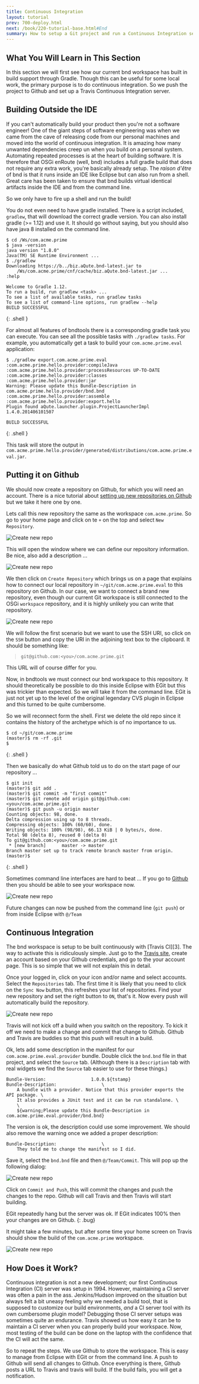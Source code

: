 ```yaml
---
title: Continuous Integration
layout: tutorial
prev: 700-deploy.html
next: /book/220-tutorial-base.html#End
summary: How to setup a Git project and run a Continuous Integration server
---
```


## What You Will Learn in This Section

In this section we will first see how our current bnd workspace has built in build support through Gradle. Though this can be useful for some local work, the primary purpose is to do continuous integration. So we push the project to Github and set up a Travis Continuous Integration server.

## Building Outside the IDE

If you can't automatically build your product then you're not a software engineer! One of the giant steps of software engineering was when we came from the cave of releasing code from our personal machines and moved into the world of continuous integration. It is amazing how many unwanted dependencies creep un when you build on a personal system. Automating repeated processes is at the heart of building software. It is therefore that OSGi enRoute (well, bnd) includes a full gradle build that does not require any extra work, you're basically already setup. The _raison d'être_ of bnd is that it runs inside an IDE like Eclipse but can also run from a shell. Great care has been taken to ensure that bnd builds virtual identical artifacts inside the IDE and from the command line. 

So we only have to fire up a shell and run the build!

You do not even need to have gradle installed. There is a script included, `gradlew`, that will download the correct gradle version. You can also install gradle (>= 1.12) and use it. It should go without saying, but you should also have java 8 installed on the command line.

	$ cd /Ws/com.acme.prime
	$ java -version
	java version "1.8.0"
	Java(TM) SE Runtime Environment ...
	$ ./gradlew
	Downloading https://b../biz.aQute.bnd-latest.jar to 
	    /Ws/com.acme.prime/cnf/cache/biz.aQute.bnd-latest.jar ...
	:help
	
	Welcome to Gradle 1.12.
	To run a build, run gradlew <task> ...
	To see a list of available tasks, run gradlew tasks
	To see a list of command-line options, run gradlew --help
	BUILD SUCCESSFUL
{: .shell }

For almost all features of bndtools there is a corresponding gradle task you can execute. You can see all the possible tasks with `./gradlew tasks`. For example, you automatically get a task to build your `com.acme.prime.eval` application:

	$ ./gradlew export.com.acme.prime.eval
	:com.acme.prime.hello.provider:compileJava
	:com.acme.prime.hello.provider:processResources UP-TO-DATE
	:com.acme.prime.hello.provider:classes
	:com.acme.prime.hello.provider:jar
	Warning: Please update this Bundle-Description in com.acme.prime.hello.provider/bnd.bnd
	:com.acme.prime.hello.provider:assemble
	:com.acme.prime.hello.provider:export.hello
	Plugin found aQute.launcher.plugin.ProjectLauncherImpl 1.4.0.201406101507

	BUILD SUCCESSFUL
{: .shell }

This task will store the output in `com.acme.prime.hello.provider/generated/distributions/com.acme.prime.eval.jar`.

## Putting it on Github

We should now create a repository on Github, for which you will need an account. There is a nice tutorial about [setting up new repositories on Github][1] but we take it here one by one.

Lets call this new repository the same as the workspace `com.acme.prime`. So go to your home page and click on te `+` on the top and select `New Repository`.

![Create new repo](/img/tutorial_base/ci-github-0.png)

This will open the window where we can define our repository information. Be nice, also add a description ...

![Create new repo](/img/tutorial_base/ci-github-1.png)

We then click on `Create Repository` which brings us on a page that explains how to connect our local repository in `~/git/com.acme.prime.eval` to this repository on Github. In our case, we want to connect a brand new repository, even though our current Git workspace is still connected to the OSGi `workspace` repository, and it is highly unlikely you can write that repository.

![Create new repo](/img/tutorial_base/ci-github-2.png)

We will follow the first scenario but we want to use the SSH URI, so click on the `SSH` button and copy the URI in the adjoining text box to the clipboard. It should be something like:

> `git@github.com:<you>/com.acme.prime.git`

This URL will of course differ for you. 

Now, in bndtools we must connect our bnd workspace to this repository. It should theoretically be possible to do this inside Eclipse with EGit but this was trickier than expected. So we will take it from the command line. EGit is just not yet up to the level of the original legendary CVS plugin in Eclipse and this turned to be quite cumbersome.

So we will reconnect form the shell. First we delete the old repo since it contains the history of the archetype which is of no importance to us.

	$ cd ~/git/com.acme.prime
	(master)$ rm -rf .git
	$
{: .shell }

Then we basically do what Github told us to do on the start page of our repository ...

	$ git init
	(master)$ git add .
	(master)$ git commit -m "first commit"
	(master)$ git remote add origin git@github.com:<you>/com.acme.prime.git
	(master)$ git push -u origin master
	Counting objects: 98, done.
	Delta compression using up to 8 threads.
	Compressing objects: 100% (60/60), done.
	Writing objects: 100% (98/98), 66.13 KiB | 0 bytes/s, done.
	Total 98 (delta 8), reused 0 (delta 0)
	To git@github.com:<you>/com.acme.prime.git
	 * [new branch]      master -> master
	Branch master set up to track remote branch master from origin.
	(master)$
{: .shell }

Sometimes command line interfaces are hard to beat ... If you go to [Github][2] then you should be able to see your workspace now.

![Create new repo](/img/tutorial_base/ci-github-3.png)

Future changes can now be pushed from the command line (`git push`) or from inside Eclipse with `@/Team`

## Continuous Integration

The bnd workspace is setup to be built continuously with [Travis CI][3]. The way to activate this is ridiculously simple. Just go to the [Travis site](https://travis-ci.org/), create an account based on your Github credentials, and go to the your account page. This is so simple that we will not explain this in detail.

Once your logged in, click on your icon and/or name and select accounts. Select the `Repositories` tab. The first time it is likely that you need to click on the `Sync Now` button, this refreshes your list of repositories. Find your new repository and set the right button to `ON`, that's it. Now every push will automatically build the repository.

![Create new repo](/img/tutorial_base/ci-travis-1.png)

Travis will not kick off a build when you switch on the repository. To kick it off we need to make a change and commit that change to Github. Github and Travis are buddies so that this push will result in a build.

Ok, lets add some description in the manifest for our `com.acme.prime.eval.provider` bundle. Double click the `bnd.bnd` file in that project, and select the `Source` tab. (Although there is a `Description` tab with real widgets we find the `Source` tab easier to use for these things.) 

	Bundle-Version:					1.0.0.${tstamp}
	Bundle-Description: 				\
		A bundle with a provider. Notice that this provider exports the API package. \
		It also provides a JUnit test and it can be run standalone. \
		\
		${warning;Please update this Bundle-Description in com.acme.prime.eval.provider/bnd.bnd}
	
The version is ok, the description could use some improvement. We should also remove the warning once we added a proper description:

	Bundle-Description: 				\
		They told me to change the manifest so I did.

Save it, select the `bnd.bnd` file and then `@/Team/Commit`. This will pop up the following dialog:

![Create new repo](/img/tutorial_base/ci-travis-2.png)

Click on `Commit and Push`, this will commit the changes and push the changes to the repo. Github will call Travis and then Travis will start building.

EGit repeatedly hang but the server was ok. If EGit indicates 100% then your changes are on Github.
{: .bug}

It might take a few minutes, but after some time your home screen on Travis should show the build of the `com.acme.prime` workspace.

![Create new repo](/img/tutorial_base/ci-travis-3.png)

## How Does it Work?

Continuous integration is not a new development; our first Continuous Integration (CI) server was setup in 1994. However, maintaining a CI server was often a pain in the ass. Jenkins/Hudson improved on the situation but always felt a bit uneasy feeling why we needed a build tool, that is supposed to customize our build environments, *and* a CI server tool with its own cumbersome plugin model? Debugging those CI server setups was sometimes quite an endurance. Travis showed us how easy it can be to maintain a CI server when you can properly build your workspace. Now, most testing of the build can be done on the laptop with the confidence that the CI will act the same.

So to repeat the steps. We use Github to store the workspace. This is easy to manage from Eclipse with EGit or from the command line. A push to Github will send all changes to Github. Once everything is there, Github posts a URL to Travis and travis will build. If the build fails, you will get a notification.


[1]: https://help.github.com/articles/create-a-repo/
[2]: https:/github.com

